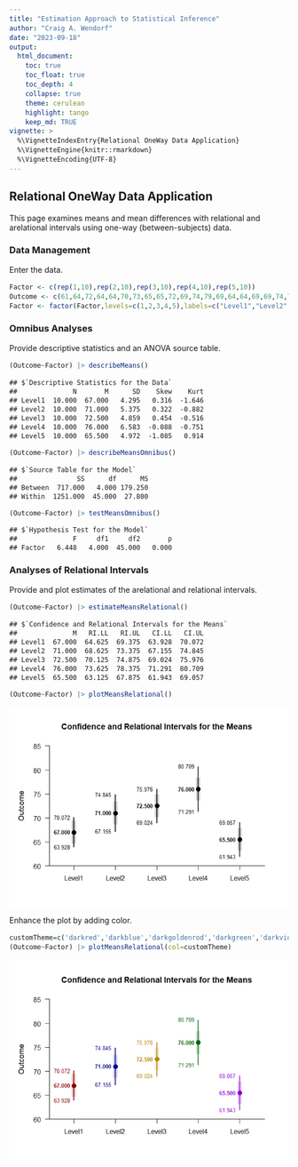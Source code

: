 ```yaml
---
title: "Estimation Approach to Statistical Inference"
author: "Craig A. Wendorf"
date: "2023-09-18"
output:
  html_document:
    toc: true
    toc_float: true
    toc_depth: 4
    collapse: true
    theme: cerulean
    highlight: tango
    keep_md: TRUE
vignette: >
  %\VignetteIndexEntry{Relational OneWay Data Application}
  %\VignetteEngine{knitr::rmarkdown}
  %\VignetteEncoding{UTF-8}
---
```






## Relational OneWay Data Application

This page examines means and mean differences with relational and arelational intervals using one-way (between-subjects) data.

### Data Management

Enter the data.

```r
Factor <- c(rep(1,10),rep(2,10),rep(3,10),rep(4,10),rep(5,10))
Outcome <- c(61,64,72,64,64,70,73,65,65,72,69,74,79,69,64,64,69,69,74,79,70,75,80,80,70,65,70,75,70,70,70,80,85,75,70,65,75,75,85,80,65,55,70,65,65,70,70,60,65,70)
Factor <- factor(Factor,levels=c(1,2,3,4,5),labels=c("Level1","Level2","Level3","Level4","Level5"))
```

### Omnibus Analyses

Provide descriptive statistics and an ANOVA source table.

```r
(Outcome~Factor) |> describeMeans()
```

```
## $`Descriptive Statistics for the Data`
##              N       M      SD    Skew    Kurt
## Level1  10.000  67.000   4.295   0.316  -1.646
## Level2  10.000  71.000   5.375   0.322  -0.882
## Level3  10.000  72.500   4.859   0.454  -0.516
## Level4  10.000  76.000   6.583  -0.088  -0.751
## Level5  10.000  65.500   4.972  -1.085   0.914
```

```r
(Outcome~Factor) |> describeMeansOmnibus()
```

```
## $`Source Table for the Model`
##               SS      df      MS
## Between  717.000   4.000 179.250
## Within  1251.000  45.000  27.800
```

```r
(Outcome~Factor) |> testMeansOmnibus()
```

```
## $`Hypothesis Test for the Model`
##              F     df1     df2       p
## Factor   6.448   4.000  45.000   0.000
```

### Analyses of Relational Intervals

Provide and plot estimates of the arelational and relational intervals.

```r
(Outcome~Factor) |> estimateMeansRelational()
```

```
## $`Confidence and Relational Intervals for the Means`
##              M   RI.LL   RI.UL   CI.LL   CI.UL
## Level1  67.000  64.625  69.375  63.928  70.072
## Level2  71.000  68.625  73.375  67.155  74.845
## Level3  72.500  70.125  74.875  69.024  75.976
## Level4  76.000  73.625  78.375  71.291  80.709
## Level5  65.500  63.125  67.875  61.943  69.057
```

```r
(Outcome~Factor) |> plotMeansRelational()
```

![](figures/Relational-OneWay-RelationalA-1.png)<!-- -->

Enhance the plot by adding color.

```r
customTheme=c('darkred','darkblue','darkgoldenrod','darkgreen','darkviolet')
(Outcome~Factor) |> plotMeansRelational(col=customTheme)
```

![](figures/Relational-OneWay-RelationalB-1.png)<!-- -->
